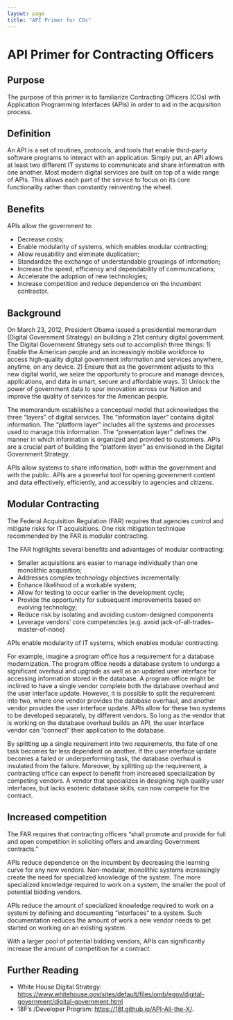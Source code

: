 ```yaml
---
layout: page
title: "API Primer for COs"
---
```


# API Primer for Contracting Officers

## Purpose

The purpose of this primer is to familiarize Contracting Officers (COs) with Application Programming Interfaces (APIs) in order to aid in the acquisition process.

## Definition

An API is a set of routines, protocols, and tools that enable third-party software programs to interact with an application. Simply put, an API allows at least two different IT systems to communicate and share information with one another. Most modern digital services are built on top of a wide range of APIs. This allows each part of the service to focus on its core functionality rather than constantly reinventing the wheel.

## Benefits

APIs allow the government to: 

- Decrease costs;
- Enable modularity of systems, which enables modular contracting; 
- Allow reusability and eliminate duplication;
- Standardize the exchange of understandable groupings of information;
- Increase the speed, efficiency and dependability of communications;
- Accelerate the adoption of new technologies;
- Increase competition and reduce dependence on the incumbent contractor.

## Background

On March 23, 2012, President Obama issued a presidential memorandum (Digital Government Strategy) on building a 21st century digital government. The Digital Government Strategy sets out to accomplish three things: 1) Enable the American people and an increasingly mobile workforce to access high-quality digital government information and services anywhere, anytime, on any device. 2) Ensure that as the government adjusts to this new digital world, we seize the opportunity to procure and manage devices, applications, and data in smart, secure and affordable ways. 3) Unlock the power of government data to spur innovation across our Nation and improve the quality of services for the American people. 

The memorandum establishes a conceptual model that acknowledges the three “layers” of digital services. The “information layer” contains digital information. The “platform layer” includes all the systems and processes used to manage this information. The “presentation layer” defines the manner in which information is organized and provided to customers. APIs are a crucial part of building the “platform layer” as envisioned in the Digital Government Strategy.

APIs allow systems to share information, both within the government and with the public. APIs are a powerful tool for opening government content and data effectively, efficiently, and accessibly to agencies and citizens.

## Modular Contracting

The Federal Acquisition Regulation (FAR) requires that agencies control and mitigate risks for IT acquisitions. One risk mitigation technique recommended by the FAR is modular contracting.

The FAR highlights several benefits and advantages of modular contracting:

- Smaller acquisitions are easier to manage individually than one monolithic acquisition;
- Addresses complex technology objectives incrementally:
- Enhance likelihood of a workable system;
- Allow for testing to occur earlier in the development cycle;
- Provide the opportunity for subsequent improvements based on evolving technology;
- Reduce risk by isolating and avoiding custom-designed components
- Leverage vendors’ core competencies (e.g. avoid jack-of-all-trades-master-of-none)

APIs enable modularity of IT systems, which enables modular contracting. 

For example, imagine a program office has a requirement for a database modernization. The program office needs a database system to undergo a significant overhaul and upgrade as well as an updated user interface for accessing information stored in the database. A program office might be inclined to have a single vendor complete both the database overhaul and the user interface update. However, it is possible to split the requirement into two, where one vendor provides the database overhaul, and another vendor provides the user interface update. APIs allow for these two systems to be developed separately, by different vendors. So long as the vendor that is working on the database overhaul builds an API, the user interface vendor can “connect” their application to the database.

By splitting up a single requirement into two requirements, the fate of one task becomes far less dependent on another. If the user interface update becomes a failed or underperforming task, the database overhaul is insulated from the failure. Moreover, by splitting up the requirement, a contracting office can expect to benefit from increased specialization by competing vendors. A vendor that specializes in designing high quality user interfaces, but lacks esoteric database skills, can now compete for the contract.

## Increased competition

The FAR requires that contracting officers “shall promote and provide for full and open competition in soliciting offers and awarding Government contracts.”

APIs reduce dependence on the incumbent by decreasing the learning curve for any new vendors. Non-modular, monolithic systems increasingly create the need for specialized knowledge of the system. The more specialized knowledge required to work on a system, the smaller the pool of potential bidding vendors.

APIs reduce the amount of specialized knowledge required to work on a system by defining and documenting “interfaces” to a system. Such documentation reduces the amount of work a new vendor needs to get started on working on an existing system. 

With a larger pool of potential bidding vendors, APIs can significantly increase the amount of competition for a contract.

## Further Reading

- White House Digital Strategy: https://www.whitehouse.gov/sites/default/files/omb/egov/digital-government/digital-government.html
- 18F’s /Developer Program: https://18f.github.io/API-All-the-X/.

